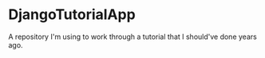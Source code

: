 DjangoTutorialApp
=================

A repository I'm using to work through a tutorial that I should've done years ago.
